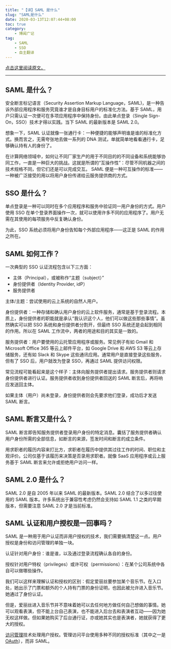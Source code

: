 ```yaml
---
title: "【译】SAML 是什么"
slug: "SAML是什么"
date: 2020-03-13T12:07:44+08:00
toc: true
category:
    - 博闻广记
tag:
    - SAML
    - SSO
    - 自主翻译
---
```


[点击这里阅读原文。](https://www.cloudflare.com/learning/access-management/what-is-saml/)

---

## SAML 是什么？

安全断言标记语言（Security Assertion Markup Language，SAML)，是一种告诉外部应用程序和服务究竟谁才是自身目标用户的标准化方法。基于 SAML，用户只需认证一次便可在多项应用程序中保持身份。由此单点登录（Single Sign-On，SSO）技术才得以实践。当下 SAML 的最新版本是 SAML 2.0。

<!--more-->

想象一下，SAML 认证就像一张通行卡：一种便捷的能够声明谁是谁的标准化方式。换而言之，无需夸张地去做一系列的 DNA 测试，单就简单地看看通行卡，足够确认持有人的身份了。

在计算网络领域中，如何让不同厂家生产的用于不同目的的不同设备和系统能够协同工作，一直是一种巨大的挑战。这就是所谓的“互操作性”：尽管不同机器之间的技术规格不同，但它们还是可以完成交互。 SAML 便是一种可互操作的标准——一种被广泛接受的用以将用户身份传递给云服务提供商的方式。

## SSO 是什么？

单点登录是一种可以同时在多个应用程序和服务中验证同一用户身份的方式。用户使用 SSO 在单个登录界面操作一次，就可以使用许多不同的应用程序了。用户无需在其使用的每项服务中反复确认身份。

为此，SSO 系统必须将用户身份告知每个外部应用程序——这正是 SAML 的作用之所在。

## SAML 如何工作？

一次典型的 SSO 认证流程包含以下三方面：

-   主体（Principal），或被称作“主题（subject）”
-   身份提供者（Identity Provider, idP）
-   服务提供者

主体/主题：尝试使用的云上系统的自然人用户。

身份提供者：一种存储和确认用户身份的云上软件服务，通常是基于登录流程。本质上，身份提供者的职能就是承认“我认识这个人，他们可以做这些那些事情”。虽然确实可以把 SSO 系统和身份提供者分割开，但最终 SSO 系统还是会起到相同的作用。所以在 SAML 工作流中，两者的用途和目的其实是一致的。

服务提供者：用户要使用的云托管应用程序或服务。常见例子有如 Gmail 和 Microsoft Office 365 等云上邮件平台，如 Google Drive 和 AWS S3 等云上存储服务，还有如 Slack 和 Skype 这些通讯应用。通常用户是直接登录这些服务，但有了 SSO 后，用户就改为登录 SSO，再通过 SAML 提供访问权限。

常见流程可能看起来是这个样子：主体向服务提供者提出请求。服务提供者则请求身份提供者进行认证。服务提供者收到身份提供者回送的 SAML 断言后，再将响应发送回主体。

如果主体（用户）尚未登录，身份提供者则会先要求他们登录，成功后才发送 SAML 断言。

## SAML 断言又是什么？

SAML 断言即告知服务提供者登录用户身份的特定消息。囊括了服务提供者确认用户身份所需的全部信息，如断言的来源，签发时间和断言的成立条件。

用求职者的履历内容来打比方，求职者在履历中提供其过往工作的时间、职位和主观评价。公司仅基于该履历来决策是否录用求职者。就像 SaaS 应用程序或云上服务基于 SAML 断言来允许或拒绝用户访问一样。

## SAML 2.0 是什么？

SAML 2.0 是自 2005 年以来 SAML 的最新版本。SAML 2.0 结合了以多过往使用的 SAML 版本。许多系统出于兼容性考虑仍然会支持如 SAML 1.1 之类的早期版本，但需要注意 SAML 2.0 才是当前标准。

## SAML 认证和用户授权是一回事吗？

SAML 是一种用于用户认证而非用户授权的技术，我们需要搞清楚这一点。用户授权是身份和访问管理的单独一块。

认证针对用户身份：谁是谁，以及通过登录流程确认各自的身份。

授权针对用户特权（privileges）或许可权（permissions）：在某个公司系统中各自可以做哪些操作。

我们可以这样来理解认证和授权的区别：假定爱丽丝要参加某个音乐节。在入口处，她出示了门票和额外的个人持有门票的身份证明，也因此被允许进入音乐节。她通过了身份认证。

但是，爱丽丝进入音乐节并不意味着她可以去任何地方做任何自己想做的事情。她可以观看表演，但不能上台自己表演，也不能进入后台去和表演者互动——因为她无权这样做。但如果她购买了后台通行证，亦或她其实也是表演者，她就获得了更大的授权。

[访问管理](https://www.cloudflare.com/learning/access-management/what-is-identity-and-access-management/)技术处理用户授权。管理访问平台使用多种不同的授权标准（其中之一是 [OAuth](/tag/OAuth)），而非 SAML。
